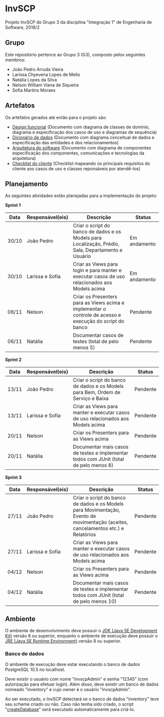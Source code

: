# InvSCP

Projeto InvSCP do Grupo 3 da disciplina "Integração 1" de Engenharia de Software, 2018/2

## Grupo

Este repositório pertence ao Grupo 3 (G3), composto pelos seguintes membros:

- João Pedro Arruda Vieira
- Larissa Chyevena Lopes de Mello
- Natália Lopes da Silva
- Nelson William Viana de Siqueira
- Sofia Martins Moraes

## Artefatos

Os artefatos gerados até então para o projeto são:

- [Design funcional](https://docs.google.com/document/d/1nb-8-6QRH8XUJ27V-cY2wrb1Bcw_Hqp_Xk9P6RiFZc0/edit?usp=sharing) (Documento com diagrama de classes de domínio, diagrama e especificação dos casos de uso e diagramas de sequência)
- [Dicionário de dados](https://docs.google.com/document/d/1jGyPurQ9goRa3sDFgHiyTznuFmWxTABtDzueL3RH-28/edit?usp=sharing) (Documento com diagrama conceitual de dados e especificação das entidades e dos relacionamentos)
- [Arquitetura do software](https://docs.google.com/document/d/1AXWEDpkgeEBsR76ApY3BCSF9lIS47gJlQP6BaQa2Fs4/edit?usp=sharing) (Documento com diagrama de componentes especificação dos componentes, comunicações e tecnologias da arquitetura)
- [Checklist do cliente](https://drive.google.com/open?id=1dBKv4idoGU25bl7y_wZlXkM9RMt4Qu-XvdGGHjHWJho) (Checklist mapeando os principais requisitos do cliente aos casos de uso e classes reponsáveis por atendê-los)

## Planejamento

As seguintes atividades estão planejadas para a implementação do projeto:

**Sprint 1**

| Data | Responsável(eis) | Descrição | Status |
|---|---|---|---|
| 30/10 | João Pedro | Criar o script do banco de dados e os Models para Localização, Prédio, Sala, Departamento e Usuário | Em andamento |
| 30/10 | Larissa e Sofia | Criar as Views para login e para manter e executar casos de uso relacionados aos Models acima | Em andamento |
| 06/11 | Nelson | Criar os Presenters para as Views acima e implementar o controle de acesso e execução do script do banco | Pendente |
| 06/11 | Natália | Documentar casos de testes (total de pelo menos 5) | Pendente |

**Sprint 2**

| Data | Responsável(eis) | Descrição | Status |
|---|---|---|---|
| 13/11 | João Pedro | Criar o script do banco de dados e os Models para Bem, Ordem de Serviço e Baixa | Pendente |
| 13/11 | Larissa e Sofia | Criar as Views para manter e executar casos de uso relacionados aos Models acima | Pendente |
| 20/11 | Nelson | Criar os Presenters para as Views acima | Pendente |
| 20/11 | Natália | Documentar mais casos de testes e implementar todos com JUnit (total de pelo menos 8) | Pendente |

**Sprint 3**

| Data | Responsável(eis) | Descrição | Status |
|---|---|---|---|
| 27/11 | João Pedro | Criar o script do banco de dados e os Models para Movimentação, Evento de movimentação (aceites, cancelamentos etc.) e Relatórios | Pendente |
| 27/11 | Larissa e Sofia | Criar as Views para manter e executar casos de uso relacionados aos Models acima | Pendente |
| 04/12 | Nelson | Criar os Presenters para as Views acima | Pendente |
| 04/12 | Natália | Documentar mais casos de testes e implementar todos com JUnit (total de pelo menos 10) | Pendente |

## Ambiente

O ambiente de desenvolvimento deve possuir o [JDK (Java SE Development Kit)](https://www.oracle.com/technetwork/pt/java/javase/downloads/jdk8-downloads-2133151.html) versão 8 ou superior, enquanto o ambiente de execução deve possuir o [JRE (Java SE Runtime Environment)](https://www.oracle.com/technetwork/java/javase/downloads/jre8-downloads-2133155.html) versão 8 ou superior.

### Banco de dados

O ambiente de execução deve estar executando o banco de dados PostgreSQL 10.5 no localhost.

Deve existir o usuário com nome "invscpAdmin" e senha "12345" (com autorização para efetuar login).
Além disso, deve existir um banco de dados nomeado "inventory" e cujo owner é o usuário "invscpAdmin".

Ao ser executado, o InvSCP detectará se o banco de dados "inventory" teve seu scheme criado ou não. Caso não tenha sido criado, o script "[createDatabase](src/main/sql/createDatabase.sql)" será executado automaticamente para criá-lo.
